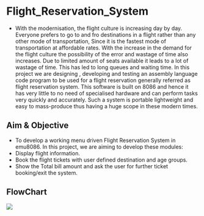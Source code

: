 # Flight_Reservation_System

- With the modernisation, the flight culture is increasing day by day. Everyone prefers to go to and fro destinations in a flight rather than any other mode of transportation, Since it is the fastest mode of transportation at affordable rates. With the increase in the demand for the flight culture the possibility of the error and wastage of time also increases. Due to limited amount of seats available it leads to a lot of wastage of time. This has led to long queues and waiting time. In this project we are designing , developing and testing an assembly language code program to be used for a flight reservation generally referred as flight reservation system. This software is built on 8086 and hence it has very little to no need of specialised hardware and can perform tasks very quickly and accurately. Such a system is portable lightweight and easy to mass-produce thus having a huge scope in these modern times.

## Aim & Objective
- To develop a working menu driven Flight Reservation System in emu8086. In this project, we are aiming to develop these modules:
- Display flight information.
- Book the flight tickets with user defined destination and age groups.
- Show the Total bill amount and ask the user for further ticket booking/exit the system.

## FlowChart

![](images/flowchart.png)